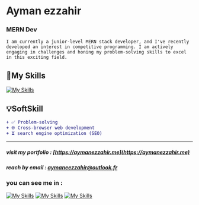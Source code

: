 # Ayman ezzahir
### MERN Dev
`
I am currently a junior-level MERN stack developer, and I've recently developed an interest in competitive programming. I am actively engaging in challenges and honing my problem-solving skills to excel in this exciting field.
`

## 🚀My Skills

[![My Skills](https://skillicons.dev/icons?i=js,react,next,typescript,express,mongo,cpp,webpack,pug,tailwind,sass)](https://aymanezzahir.me)
## 💡SoftSkill
```diff
+ ✅ Problem-solving
+ 🌐 Cross-browser web development
+ ⏳ search engine optimization (SEO)
```
---

##### visit my portfolio : [https://aymanezzahir.me](https://aymanezzahir.me)
##### reach by email : [aymaneezzahir@outlook.fr](mailto:aymaneezzahir@outlook.fr)


### you can see me in : 
[![My Skills](https://skillicons.dev/icons?i=instagram)](https://www.instagram.com/_decim___)      [![My Skills](https://skillicons.dev/icons?i=gmail)](mailto:aymanefront2004@gmail.com) [![My Skills](https://skillicons.dev/icons?i=linkedin)](https://www.linkedin.com/in/ayman-ezzahir)

